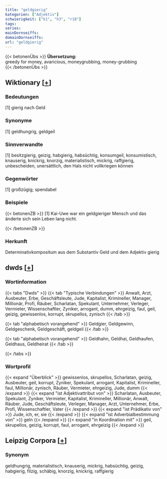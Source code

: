 ```yaml
---
title: "geldgierig"
kategorien: ["Adjektiv"]
schwierigkeit: ["k1", "h3", "r18"]
tags:
series:
mainDornseiffs:
domainDornseiffs:
url: "geldgierig"
---
```


{{< betonenÜbs >}}
**Übersetzung:**  
greedy for money, avaricious, moneygrubbing, money-grubbing  
{{< /betonenÜbs >}}

## Wiktionary [[+](https://de.wiktionary.org/wiki/geldgierig)]

### Bedeutungen
[1] gierig nach Geld  

### Synonyme
[1] geldhungrig, geldgeil  

### Sinnverwandte
[1] besitzgierig, geizig, habgierig, habsüchtig, konsumgeil, konsumistisch, knauserig, knickrig, knorzig, materialistisch, mickrig, raffgierig, unbescheiden, unersättlich, den Hals nicht vollkriegen können  

### Gegenwörter
[1] großzügig; spendabel  

### Beispiele
{{< betonenZB >}}
[1] Kai-Uwe war ein geldgieriger Mensch und das änderte sich sein Leben lang nicht.  

{{< /betonenZB >}}
### Herkunft
Determinativkompositum aus dem Substantiv Geld und dem Adjektiv gierig  



## dwds [[+](https://www.dwds.de/wb/geldgierig)]

### Wortinformation
{{< tabs "Dwds" >}}
{{< tab "Typische Verbindungen" >}}
Anwalt, Arzt, Ausbeuter, Erbe, Geschäftsleute, Jude, Kapitalist, Krimineller, Manager, Millionär, Profi, Räuber, Scharlatan, Spekulant, Unternehmer, Verleger, Vermieter, Wissenschaftler, Zyniker, arrogant, dumm, ehrgeizig, faul, geil, geizig, gewissenlos, korrupt, skrupellos, zynisch
{{< /tab >}}

{{< tab "alphabetisch vorangehend" >}}
Geldgier, Geldgewinn, Geldgeschenk, Geldgeschäft, geldgeil
{{< /tab >}}

{{< tab "alphabetisch vorangehend" >}}
Geldhahn, Geldhai, Geldhaufen, Geldhaus, Geldheirat
{{< /tab >}}

{{< /tabs >}}

### Wortprofil
{{< expand "Überblick" >}} gewissenlos, skrupellos, Scharlatan, geizig, Ausbeuter, geil, korrupt, Zyniker, Spekulant, arrogant, Kapitalist, Krimineller, faul, Millionär, zynisch, Räuber, Vermieter, ehrgeizig, Jude, dumm {{< /expand >}}
{{< expand "ist Adjektivattribut von" >}} Scharlatan, Ausbeuter, Spekulant, Zyniker, Vermieter, Kapitalist, Krimineller, Millionär, Anwalt, Räuber, Jude, Geschäftsleute, Verleger, Manager, Arzt, Unternehmer, Erbe, Profi, Wissenschaftler, Vater {{< /expand >}}
{{< expand "ist Prädikativ von" >}} Jude, ich, er, sie {{< /expand >}}
{{< expand "ist Adverbialbestimmung von" >}} geln {{< /expand >}}
{{< expand "in Koordination mit" >}} geil, skrupellos, geizig, korrupt, faul, arrogant, ehrgeizig {{< /expand >}}

## Leipzig Corpora [[+](https://corpora.uni-leipzig.de/en/res?word=geldgierig&corpusId=deu_newscrawl-public_2018)]


### Synonym
geldhungrig, materialistisch, knauserig, mickrig, habsüchtig, geizig, habgierig, filzig, schäbig, knorzig, knickrig, raffgierig

